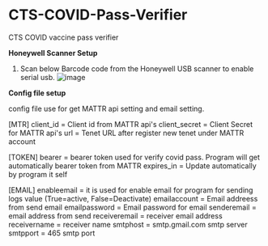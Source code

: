 # CTS-COVID-Pass-Verifier
CTS COVID vaccine pass verifier


**Honeywell Scanner Setup** 
  1. Scan below Barcode code from the Honeywell USB scanner to enable serial usb.
   ![image](https://user-images.githubusercontent.com/45216584/146660975-41be57b9-7d8a-48f4-a86b-e1d41588aafa.png)

**Config file setup**

  config file use for get MATTR api setting and email setting.
  
  [MTR] 
  client_id = Client id from MATTR api's
  client_secret = Client Secret for MATTR api's
  url = Tenet URL after register new tenet under MATTR account
  

  [TOKEN]
  bearer = bearer token used for verify covid pass. Program will get automatically bearer token from MATTR
  expires_in = Update automatically by program it self

  [EMAIL]
  enableemail = it is used for enable email for program for sending logs value (True=active, False=Deactivate)
  emailaccount = Email addreess from send email
  emailpassword = Email password for email
  senderemail = email address from send
  receiveremail = receiver email address
  receivername = receiver name
  smtphost = smtp.gmail.com smtp server
  smtpport = 465 smtp port

